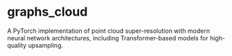 # graphs_cloud
A PyTorch implementation of point cloud super-resolution with modern neural network architectures, including Transformer-based models for high-quality upsampling.
